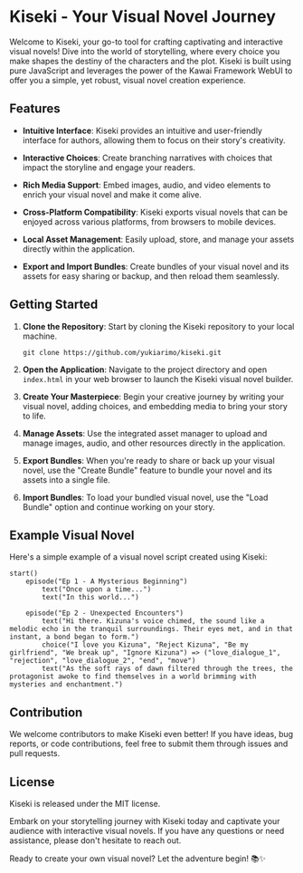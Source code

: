 # Kiseki - Your Visual Novel Journey

Welcome to Kiseki, your go-to tool for crafting captivating and interactive visual novels! Dive into the world of storytelling, where every choice you make shapes the destiny of the characters and the plot. Kiseki is built using pure JavaScript and leverages the power of the Kawai Framework WebUI to offer you a simple, yet robust, visual novel creation experience.

## Features

- **Intuitive Interface**: Kiseki provides an intuitive and user-friendly interface for authors, allowing them to focus on their story's creativity.

- **Interactive Choices**: Create branching narratives with choices that impact the storyline and engage your readers.

- **Rich Media Support**: Embed images, audio, and video elements to enrich your visual novel and make it come alive.

- **Cross-Platform Compatibility**: Kiseki exports visual novels that can be enjoyed across various platforms, from browsers to mobile devices.

- **Local Asset Management**: Easily upload, store, and manage your assets directly within the application.

- **Export and Import Bundles**: Create bundles of your visual novel and its assets for easy sharing or backup, and then reload them seamlessly.

## Getting Started

1. **Clone the Repository**: Start by cloning the Kiseki repository to your local machine.

    ```
    git clone https://github.com/yukiarimo/kiseki.git
    ```

2. **Open the Application**: Navigate to the project directory and open `index.html` in your web browser to launch the Kiseki visual novel builder.

3. **Create Your Masterpiece**: Begin your creative journey by writing your visual novel, adding choices, and embedding media to bring your story to life.

4. **Manage Assets**: Use the integrated asset manager to upload and manage images, audio, and other resources directly in the application.

5. **Export Bundles**: When you're ready to share or back up your visual novel, use the "Create Bundle" feature to bundle your novel and its assets into a single file.

6. **Import Bundles**: To load your bundled visual novel, use the "Load Bundle" option and continue working on your story.

## Example Visual Novel

Here's a simple example of a visual novel script created using Kiseki:

```
start()
    episode("Ep 1 - A Mysterious Beginning")
        text("Once upon a time...")
        text("In this world...")

    episode("Ep 2 - Unexpected Encounters")
        text("Hi there. Kizuna's voice chimed, the sound like a melodic echo in the tranquil surroundings. Their eyes met, and in that instant, a bond began to form.")
        choice("I love you Kizuna", "Reject Kizuna", "Be my girlfriend", "We break up", "Ignore Kizuna") => ("love_dialogue_1", "rejection", "love_dialogue_2", "end", "move")
        text("As the soft rays of dawn filtered through the trees, the protagonist awoke to find themselves in a world brimming with mysteries and enchantment.")
```

## Contribution

We welcome contributors to make Kiseki even better! If you have ideas, bug reports, or code contributions, feel free to submit them through issues and pull requests.

## License

Kiseki is released under the MIT license.

Embark on your storytelling journey with Kiseki today and captivate your audience with interactive visual novels. If you have any questions or need assistance, please don't hesitate to reach out.

Ready to create your own visual novel? Let the adventure begin! 📚✨
